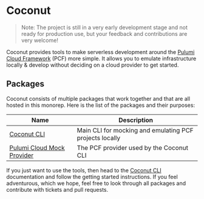 # Coconut

> Note: The project is still in a very early development stage and not ready for production use, but your feedback and contributions are very welcome!

Coconut provides tools to make serverless development around the [Pulumi Cloud Framework](https://github.com/pulumi/pulumi-cloud) (PCF) more simple. It allows you to emulate infrastructure locally & develop without deciding on a cloud provider to get started.

## Packages

Coconut consists of multiple packages that work together and that are all hosted in this monorep. Here is the list of the packages and their purposes:

| Name                                                       | Description                                             |
| ---------------------------------------------------------- | ------------------------------------------------------- |
| [Coconut CLI](./packages/cli)                              | Main CLI for mocking and emulating PCF projects locally |
| [Pulumi Cloud Mock Provider](./packages/pulumi-cloud-mock) | The PCF provider used by the Coconut CLI                |

If you just want to use the tools, then head to the [Coconut CLI](./packages/cli) documentation and follow the getting started instructions. If you feel adventurous, which we hope, feel free to look through all packages and contribute with tickets and pull requests.
